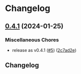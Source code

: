 # Changelog

## [0.4.1](https://github.com/bihealth/reev-frontend-lib/compare/v0.4.0...v0.4.1) (2024-01-25)


### Miscellaneous Chores

* release as v0.4.1 ([#5](https://github.com/bihealth/reev-frontend-lib/issues/5)) ([2c7ad2e](https://github.com/bihealth/reev-frontend-lib/commit/2c7ad2e0b7a934da197d94052c3a182ee429fc7e))

## Changelog
